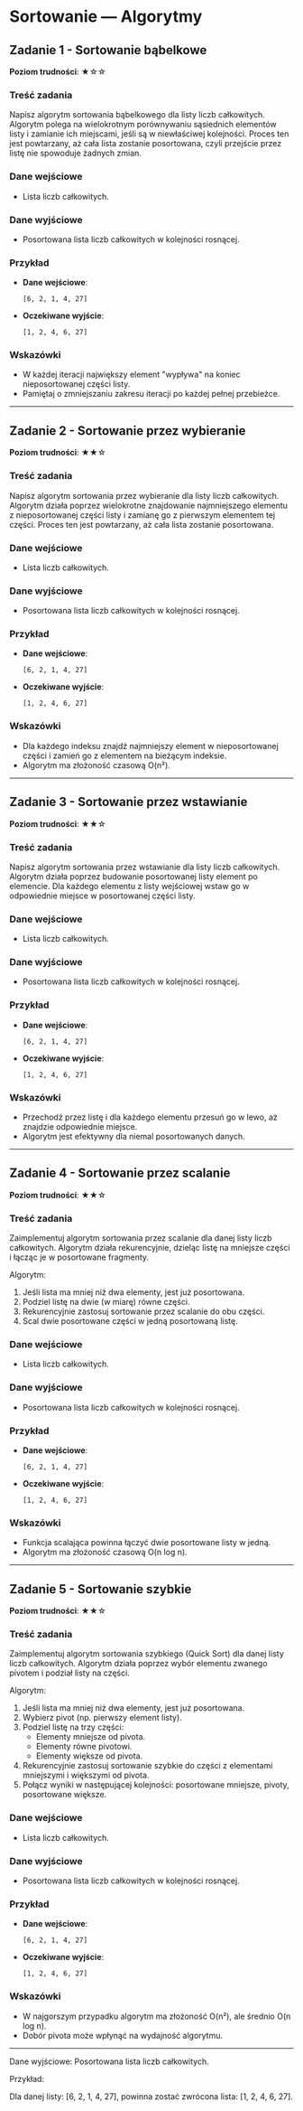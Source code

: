# Sortowanie — Algorytmy

## Zadanie 1 - Sortowanie bąbelkowe

**Poziom trudności**: ★☆☆

### Treść zadania

Napisz algorytm sortowania bąbelkowego dla listy liczb całkowitych. Algorytm polega na wielokrotnym porównywaniu sąsiednich elementów listy i zamianie ich miejscami, jeśli są w niewłaściwej kolejności. Proces ten jest powtarzany, aż cała lista zostanie posortowana, czyli przejście przez listę nie spowoduje żadnych zmian.

### Dane wejściowe

- Lista liczb całkowitych.

### Dane wyjściowe

- Posortowana lista liczb całkowitych w kolejności rosnącej.

### Przykład

- **Dane wejściowe**:
  ```
  [6, 2, 1, 4, 27]
  ```
- **Oczekiwane wyjście**:
  ```
  [1, 2, 4, 6, 27]
  ```

### Wskazówki

- W każdej iteracji największy element "wypływa" na koniec nieposortowanej części listy.
- Pamiętaj o zmniejszaniu zakresu iteracji po każdej pełnej przebieżce.

---

## Zadanie 2 - Sortowanie przez wybieranie

**Poziom trudności**: ★★☆

### Treść zadania

Napisz algorytm sortowania przez wybieranie dla listy liczb całkowitych. Algorytm działa poprzez wielokrotne znajdowanie najmniejszego elementu z nieposortowanej części listy i zamianę go z pierwszym elementem tej części. Proces ten jest powtarzany, aż cała lista zostanie posortowana.

### Dane wejściowe

- Lista liczb całkowitych.

### Dane wyjściowe

- Posortowana lista liczb całkowitych w kolejności rosnącej.

### Przykład

- **Dane wejściowe**:
  ```
  [6, 2, 1, 4, 27]
  ```
- **Oczekiwane wyjście**:
  ```
  [1, 2, 4, 6, 27]
  ```

### Wskazówki

- Dla każdego indeksu znajdź najmniejszy element w nieposortowanej części i zamień go z elementem na bieżącym indeksie.
- Algorytm ma złożoność czasową O(n²).

---

## Zadanie 3 - Sortowanie przez wstawianie

**Poziom trudności**: ★★☆

### Treść zadania

Napisz algorytm sortowania przez wstawianie dla listy liczb całkowitych. Algorytm działa poprzez budowanie posortowanej listy element po elemencie. Dla każdego elementu z listy wejściowej wstaw go w odpowiednie miejsce w posortowanej części listy.

### Dane wejściowe

- Lista liczb całkowitych.

### Dane wyjściowe

- Posortowana lista liczb całkowitych w kolejności rosnącej.

### Przykład

- **Dane wejściowe**:
  ```
  [6, 2, 1, 4, 27]
  ```
- **Oczekiwane wyjście**:
  ```
  [1, 2, 4, 6, 27]
  ```

### Wskazówki

- Przechodź przez listę i dla każdego elementu przesuń go w lewo, aż znajdzie odpowiednie miejsce.
- Algorytm jest efektywny dla niemal posortowanych danych.

---

## Zadanie 4 - Sortowanie przez scalanie

**Poziom trudności**: ★★☆

### Treść zadania

Zaimplementuj algorytm sortowania przez scalanie dla danej listy liczb całkowitych. Algorytm działa rekurencyjnie, dzieląc listę na mniejsze części i łącząc je w posortowane fragmenty.

Algorytm:

1. Jeśli lista ma mniej niż dwa elementy, jest już posortowana.
2. Podziel listę na dwie (w miarę) równe części.
3. Rekurencyjnie zastosuj sortowanie przez scalanie do obu części.
4. Scal dwie posortowane części w jedną posortowaną listę.

### Dane wejściowe

- Lista liczb całkowitych.

### Dane wyjściowe

- Posortowana lista liczb całkowitych w kolejności rosnącej.

### Przykład

- **Dane wejściowe**:
  ```
  [6, 2, 1, 4, 27]
  ```
- **Oczekiwane wyjście**:
  ```
  [1, 2, 4, 6, 27]
  ```

### Wskazówki

- Funkcja scalająca powinna łączyć dwie posortowane listy w jedną.
- Algorytm ma złożoność czasową O(n log n).

---

## Zadanie 5 - Sortowanie szybkie

**Poziom trudności**: ★★☆

### Treść zadania

Zaimplementuj algorytm sortowania szybkiego (Quick Sort) dla danej listy liczb całkowitych. Algorytm działa poprzez wybór elementu zwanego pivotem i podział listy na części.

Algorytm:

1. Jeśli lista ma mniej niż dwa elementy, jest już posortowana.
2. Wybierz pivot (np. pierwszy element listy).
3. Podziel listę na trzy części:
   - Elementy mniejsze od pivota.
   - Elementy równe pivotowi.
   - Elementy większe od pivota.
4. Rekurencyjnie zastosuj sortowanie szybkie do części z elementami mniejszymi i większymi od pivota.
5. Połącz wyniki w następującej kolejności: posortowane mniejsze, pivoty, posortowane większe.

### Dane wejściowe

- Lista liczb całkowitych.

### Dane wyjściowe

- Posortowana lista liczb całkowitych w kolejności rosnącej.

### Przykład

- **Dane wejściowe**:
  ```
  [6, 2, 1, 4, 27]
  ```
- **Oczekiwane wyjście**:
  ```
  [1, 2, 4, 6, 27]
  ```

### Wskazówki

- W najgorszym przypadku algorytm ma złożoność O(n²), ale średnio O(n log n).
- Dobór pivota może wpłynąć na wydajność algorytmu.

---


Dane wyjściowe: Posortowana lista liczb całkowitych.

Przykład:

Dla danej listy: [6, 2, 1, 4, 27], powinna zostać zwrócona lista: [1, 2, 4, 6, 27].
